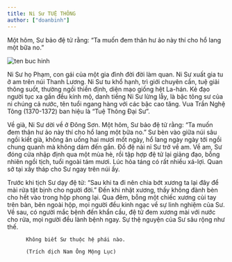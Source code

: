 ```yaml
---
title: Ni Sư TUỆ THÔNG
author: ["doanbinh"]
---
```


Một hôm, Sư bảo đệ tử rằng: “Ta muốn đem thân hư ảo này thí cho hổ lang một bữa no.”

![ten buc hinh](http://giacngo.vn/UserImages/2010/01/03/5/WTH1.jpg "ten buc hinh")

Ni Sư họ Phạm, con gái của một gia đình đời đời làm quan. Ni Sư xuất gia tu ở am trên núi Thanh Lương. Ni Sư tu khổ hạnh, trì giới chuyên cần, tuệ giải  thông suốt, thường ngồi thiền định, diện mạo giống hệt La-hán. Kẻ đạo người tục xa gần đều kính mộ, danh tiếng Ni Sư lừng lẫy, là bậc tông sư của ni chúng cả nước, tên tuổi ngang hàng với các bậc cao tăng. Vua Trần Nghệ Tông (1370-1372) ban hiệu là “Tuệ Thông Đại Sư”.

Về già, Ni Sư dời về ở Đông Sơn. Một hôm, Sư bảo đệ tử rằng: “Ta muốn đem thân hư ảo này thí cho hổ lang một bữa no.” Sư bèn vào giữa núi sâu ngồi kiết già, không ăn uống hai mươi mốt ngày, hổ lang ngày ngày tới ngồi chung quanh mà không dám đến gần. Đồ đệ nài nỉ Sư trở về am. Về am, Sư đóng cửa nhập định qua một mùa hè, rồi tập hợp đệ tử lại giảng đạo, bỗng nhiên ngồi tịch, tuổi ngoài tám mươi. Lúc hỏa táng có rất nhiều xá-lợi. Quan sở tại xây tháp cho Sư ngay trên núi ấy.

Trước khi tịch Sư dạy đệ tử: “Sau khi ta đi nên chia bớt xương ta lại đây để mài rửa tật bịnh cho người đời.” Đến khi nhặt xương, thấy không đành bèn cho hết vào trong hộp phong lại. Qua đêm, bỗng một chiếc xương cùi tay trên bàn, bên ngoài hộp, mọi người đều kinh ngạc về sự linh nghiệm của Sư. Về sau, có người mắc bệnh đến khẩn cầu, đệ tử đem xương mài với nước cho rửa, mọi người đều lành bệnh ngay. Sự thệ nguyện của Sư sâu rộng như thế.

          Không biết Sư thuộc hệ phái nào.

          (Trích dịch Nam Ông Mộng Lục)